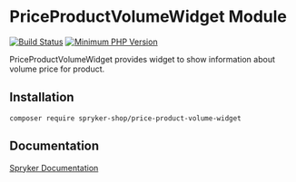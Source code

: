 # PriceProductVolumeWidget Module
[![Build Status](https://travis-ci.org/spryker-shop/price-product-volume-widget.svg)](https://travis-ci.org/spryker-shop/price-product-volume-widget)
[![Minimum PHP Version](https://img.shields.io/badge/php-%3E%3D%207.3-8892BF.svg)](https://php.net/)

PriceProductVolumeWidget provides widget to show information about volume price for product.

## Installation

```
composer require spryker-shop/price-product-volume-widget
```

## Documentation

[Spryker Documentation](https://academy.spryker.com/developing_with_spryker/module_guide/modules.html)
